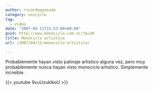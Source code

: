 ```yaml
---
author: ricardoquesada
category: unicycle
tag:
  - video
date: "2007-04-11T15:53:00+00:00"
guid: http://www.monociclo.com.ar/?p=30
title: Monociclo artistico
url: /2007/04/11/monociclo-artistico/

---
```

Probablemente hayan visto patinaje artistico alguna vez, pero muy probablemente nunca hayan visto monociclo artistico. Simplemente increible.  

{{< youtube 9xuUzuklkoU >}}
